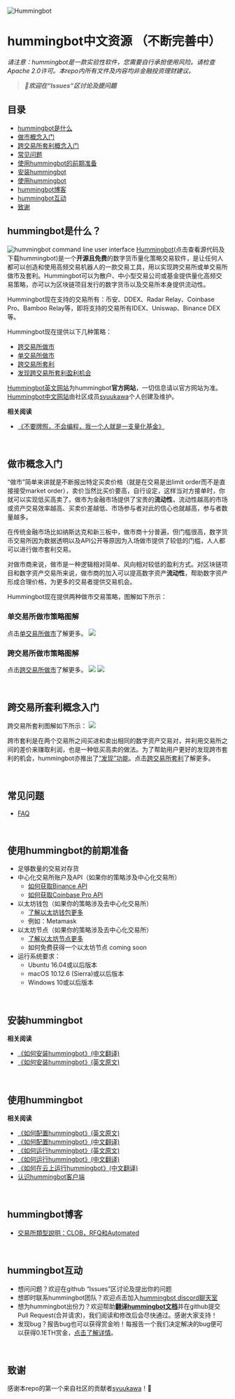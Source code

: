 ![Hummingbot](https://i.ibb.co/X5zNkKw/blacklogo-with-text.png)
# hummingbot中文资源 （不断完善中）

*请注意：hummingbot是一款实验性软件，您需要自行承担使用风险。请检查Apache 2.0许可。本repo内所有文件及内容均非金融投资理财建议。*

> ***👏欢迎在“Issues”区讨论及提问题***

## 目录
- [hummingbot是什么](#hummingbot是什么)
- [做市概念入门](#做市概念入门) 
- [跨交易所套利概念入门](#跨交易所套利概念入门)
- [常见问题](#常见问题)
- [使用hummingbot的前期准备](#使用hummingbot的前期准备)
- [安装hummingbot](#安装hummingbot)
- [使用hummingbot](#使用hummingbot)
- [hummingbot博客](#hummingbot博客)
- [hummingbot互动](#hummingbot互动)
- [致谢](#致谢)


## hummingbot是什么？
![hummingbot command line user interface](https://www.hummingbot.io/blog/2019-04-announcing-hummingbot/hummingbot-cli.png)
[Hummingbot](https://github.com/coinalpha/hummingbot)(点击查看源代码及下载hummingbot)是一个**开源且免费**的数字货币量化策略交易软件，是让任何人都可以创造和使用高频交易机器人的一款交易工具，用以实现跨交易所或单交易所做市及套利。Hummingbot可以为散户、中小型交易公司或基金提供量化高频交易策略，亦可以为区块链项目发行的数字货币以及交易所本身提供流动性。

Hummingbot现在支持的交易所有：币安、DDEX、Radar Relay、Coinbase Pro、Bamboo Relay等，即将支持的交易所有IDEX、Uniswap、Binance DEX等。

Hummingbot现在提供以下几种策略：
- [跨交易所做市](https://docs.hummingbot.io/strategies/cross-exchange-market-making/)
- [单交易所做市](https://docs.hummingbot.io/strategies/pure-market-making/)
- [跨交易所套利](https://docs.hummingbot.io/strategies/arbitrage/)
- [发现跨交易所套利盈利机会](https://docs.hummingbot.io/strategies/discovery/)

[Hummingbot英文网站](https://www.hummingbot.io)为hummingbot**官方网站**，一切信息请以官方网站为准。
[Hummingbot中文网站](http://hummingbot.cn)由社区成员[syuukawa](https://github.com/syuukawa)个人创建及维护。

**相关阅读**
- [《不要牌照，不会编程，我一个人就是一支量化基金》](https://www.chainnews.com/articles/092938875124.htm)

<br>

## 做市概念入门
“做市”简单来讲就是不断报出特定买卖价格（就是在交易是出limit order而不是直接接受market order），卖价当然比买价要高，自行设定，这样当对方接单时，你就可以实现低买高卖了。做市为金融市场提供了宝贵的**流动性**，流动性越高的市场或资产交易效率越高、买卖价差越低、市场参与者对此的信心也就越高，参与者数量越多。

在传统金融市场比如纳斯达克和新三板中，做市商十分普遍，但门槛很高，数字货币交易所因为数据透明以及API公开等原因为入场做市提供了较低的门槛，人人都可以进行做市套利交易。

对做市商来说，做市是一种逻辑相对简单、风向相对较低的盈利方式。对区块链项目和数字资产交易所来说，做市商的加入可以提高数字资产**流动性**，帮助数字资产形成合理价格，为更多的交易者提供交易机会。

Hummingbot现在提供两种做市交易策略，图解如下所示： 

### 单交易所做市策略图解

点击[单交易所做市](https://github.com/CoinAlpha/hummingbot_chinese/blob/master/Hummingbot%E4%B8%AD%E6%96%87%E8%B5%84%E6%BA%90/%E4%BA%A4%E6%98%93%E7%AD%96%E7%95%A5/%E5%8D%95%E4%BA%A4%E6%98%93%E6%89%80%E5%81%9A%E5%B8%82.md)了解更多。
![](https://docs.hummingbot.io/assets/img/pure-mm.png)


### 跨交易所做市策略图解

点击[跨交易所做市](https://github.com/CoinAlpha/hummingbot_chinese/blob/master/Hummingbot%E4%B8%AD%E6%96%87%E8%B5%84%E6%BA%90/%E4%BA%A4%E6%98%93%E7%AD%96%E7%95%A5/%E8%B7%A8%E4%BA%A4%E6%98%93%E6%89%80%E5%81%9A%E5%B8%82.md)了解更多。
![](https://docs.hummingbot.io/assets/img/xemm-1.png)
![](https://docs.hummingbot.io/assets/img/xemm-2.png)

<br>

## 跨交易所套利概念入门

跨交易所套利图解如下所示： 
![](https://docs.hummingbot.io/assets/img/arbitrage.png)

跨市套利是在两个交易所之间买进和卖出相同的数字资产交易对，并利用交易所之间的差价来赚取利润，也是一种低买高卖的做法。为了帮助用户更好的发现跨市套利的机会，hummingbot亦推出了[“发现”功能](https://docs.hummingbot.io/strategies/discovery/)。点击[跨交易所套利](https://github.com/CoinAlpha/hummingbot_chinese/blob/master/Hummingbot%E4%B8%AD%E6%96%87%E8%B5%84%E6%BA%90/%E4%BA%A4%E6%98%93%E7%AD%96%E7%95%A5/%E5%A5%97%E5%88%A9.md)了解更多。

<br>

## 常见问题
- [FAQ](https://github.com/CoinAlpha/hummingbot_chinese/blob/master/Hummingbot%E4%B8%AD%E6%96%87%E8%B5%84%E6%BA%90/FAQ.md)

<br>

## 使用hummingbot的前期准备
- 足够数量的交易对存货
- 中心化交易所账户及API（如果你的策略涉及中心化交易所）
  - [如何获取Binance API](https://github.com/CoinAlpha/hummingbot_chinese/blob/master/Hummingbot%E4%B8%AD%E6%96%87%E8%B5%84%E6%BA%90/%E6%94%AF%E6%8C%81%E7%9A%84%E4%BA%A4%E6%98%93%E6%89%80/Binance%E6%8E%A5%E5%8F%A3.md) 
  - [如何获取Coinbase Pro API](https://github.com/CoinAlpha/hummingbot_chinese/blob/master/Hummingbot%E4%B8%AD%E6%96%87%E8%B5%84%E6%BA%90/%E6%94%AF%E6%8C%81%E7%9A%84%E4%BA%A4%E6%98%93%E6%89%80/Coinbase%20Pro%E6%8E%A5%E5%8F%A3.md)
- 以太坊钱包（如果你的策略涉及去中心化交易所）
  - [了解以太坊钱包更多](https://github.com/CoinAlpha/hummingbot_chinese/blob/master/Hummingbot%E4%B8%AD%E6%96%87%E8%B5%84%E6%BA%90/Ethereum%E9%92%B1%E5%8C%85.md)
  - 例如：Metamask
- 以太坊节点（如果你的策略涉及去中心化交易所）
  - [了解以太坊节点更多](https://github.com/CoinAlpha/hummingbot_chinese/blob/master/Hummingbot%E4%B8%AD%E6%96%87%E8%B5%84%E6%BA%90/Ethereum%E8%8A%82%E7%82%B9.md)
  - 如何免费获得一个以太坊节点 coming soon
- 运行系统要求：
  - Ubuntu 16.04或以后版本
  - macOS 10.12.6 (Sierra)或以后版本
  - Windows 10或以后版本

<br>

## 安装hummingbot

**相关阅读**
- [《如何安装hummingbot》(中文翻译)](https://github.com/CoinAlpha/hummingbot_chinese/tree/master/Hummingbot%E4%B8%AD%E6%96%87%E8%B5%84%E6%BA%90)
- [《如何安装hummingbot》(英文原文)](https://docs.hummingbot.io/installation/)

<br>

## 使用hummingbot

**相关阅读**
- [《如何配置hummingbot》(英文原文)](https://docs.hummingbot.io/operation/configuration/)
- [《如何配置hummingbot》(中文翻译)](https://github.com/CoinAlpha/hummingbot_chinese/blob/master/Hummingbot%E4%B8%AD%E6%96%87%E8%B5%84%E6%BA%90/Hummingbot%E9%85%8D%E7%BD%AE.md)
- [《如何运行hummingbot》(英文原文)](https://docs.hummingbot.io/operation/running-bots/)
- [《如何运行hummingbot》(中文翻译)](https://github.com/CoinAlpha/hummingbot_chinese/blob/master/Hummingbot%E4%B8%AD%E6%96%87%E8%B5%84%E6%BA%90/%E8%BF%90%E8%A1%8CBots.md)
- [《如何在云上运行hummingbot》(中文翻译)](https://github.com/CoinAlpha/hummingbot_chinese/blob/master/Hummingbot%E4%B8%AD%E6%96%87%E8%B5%84%E6%BA%90/%E8%BF%90%E8%A1%8Cbots-%E5%9C%A8%E4%BA%91%E6%9C%8D%E5%8A%A1%E5%99%A8%E4%B8%8A.md)
- [认识hummingbot客户端](https://github.com/CoinAlpha/hummingbot_chinese/blob/master/Hummingbot%E4%B8%AD%E6%96%87%E8%B5%84%E6%BA%90/Hummingbot%E5%AE%A2%E6%88%B7%E7%AB%AF.md)

<br>

## hummingbot博客

- [交易所類型說明：CLOB，RFQ和Automated](https://0xcj.com/2019/05/24/%E4%BA%A4%E6%98%93%E6%89%80%E9%A1%9E%E5%9E%8B%E8%AA%AA%E6%98%8E%EF%BC%9Aclob%EF%BC%8Crfq%E5%92%8Cautomated/)

<br>

## hummingbot互动

- 想问问题？欢迎在github “Issues”区讨论及提出你的问题
- 想即时联系hummingbot团队？欢迎点击加入[hummingbot discord聊天室](discord.hummingbot.io)
- 想为hummingbot出份力？欢迎帮助[**翻译hummingbot文档**](https://docs.hummingbot.io)并在github提交Pull Request(合并请求)，我们阅读和修改后会尽快通过。感谢大家支持！
- 发现bug？报告bug也可以获得赏金哟！每报告一个我们决定解决的bug便可以获得0.1ETH赏金，[点击了解详情](https://github.com/CoinAlpha/hummingbot_chinese/blob/master/Hummingbot%E4%B8%AD%E6%96%87%E8%B5%84%E6%BA%90/Bug%E8%B5%8F%E9%87%91%E8%AE%A1%E5%88%92.md)。

<br>

## 致谢
感谢本repo的第一个来自社区的贡献者[syuukawa](https://github.com/syuukawa)！💐
